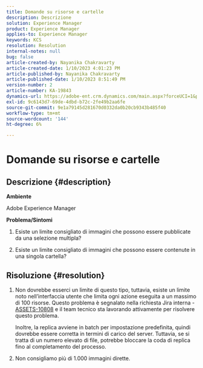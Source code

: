 ```yaml
---
title: Domande su risorse e cartelle
description: Descrizione
solution: Experience Manager
product: Experience Manager
applies-to: Experience Manager
keywords: KCS
resolution: Resolution
internal-notes: null
bug: false
article-created-by: Nayanika Chakravarty
article-created-date: 1/10/2023 4:01:23 PM
article-published-by: Nayanika Chakravarty
article-published-date: 1/10/2023 8:51:49 PM
version-number: 2
article-number: KA-19843
dynamics-url: https://adobe-ent.crm.dynamics.com/main.aspx?forceUCI=1&pagetype=entityrecord&etn=knowledgearticle&id=ea08d305-0091-ed11-aad1-6045bd0063aa
exl-id: 9c6143d7-69de-4dbd-b72c-2fe49b2aa6fe
source-git-commit: 9e1a79145d281670d0332da0b20cb9343b485f40
workflow-type: tm+mt
source-wordcount: '144'
ht-degree: 6%

---
```


# Domande su risorse e cartelle

## Descrizione {#description}


<b>Ambiente</b>

Adobe Experience Manager

<b>Problema/Sintomi</b>

1. Esiste un limite consigliato di immagini che possono essere pubblicate da una selezione multipla?

2. Esiste un limite consigliato di immagini che possono essere contenute in una singola cartella?


## Risoluzione {#resolution}


1. Non dovrebbe esserci un limite di questo tipo, tuttavia, esiste un limite noto nell’interfaccia utente che limita ogni azione eseguita a un massimo di 100 risorse. Questo problema è segnalato nella richiesta Jira interna - [ASSETS-10808](https://jira.corp.adobe.com/browse/ASSETS-10808) e il team tecnico sta lavorando attivamente per risolvere questo problema.



   Inoltre, la replica avviene in batch per impostazione predefinita, quindi dovrebbe essere corretta in termini di carico del server. Tuttavia, se si tratta di un numero elevato di file, potrebbe bloccare la coda di replica fino al completamento del processo.


2. Non consigliamo più di 1.000 immagini dirette.
